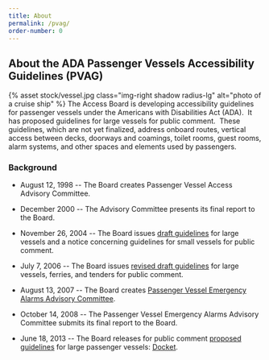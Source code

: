 ```yaml
---
title: About
permalink: /pvag/
order-number: 0
---
```

## About the ADA Passenger Vessels Accessibility Guidelines (PVAG)
{% asset stock/vessel.jpg class="img-right shadow radius-lg" alt="photo of a cruise ship" %}
The Access Board is developing accessibility guidelines for passenger vessels under the Americans with Disabilities Act (ADA).  It has proposed guidelines for large vessels for public comment.  These guidelines, which are not yet finalized, address onboard routes, vertical access between decks, doorways and coamings, toilet rooms, guest rooms, alarm systems, and other spaces and elements used by passengers. 

### Background

- August 12, 1998 -- The Board creates Passenger Vessel Access Advisory Committee.

- December 2000 -- The Advisory Committee presents its final report to the Board.

- November 26, 2004 -- The Board issues [draft guidelines](https://www.federalregister.gov/documents/2004/11/26/04-26000/americans-with-disabilities-act-ada-accessibility-guidelines-for-passenger-vessels-large-vessels) for large vessels and a notice concerning guidelines for small vessels for public comment.

- July 7, 2006 -- The Board issues [revised draft guidelines](https://www.federalregister.gov/documents/2006/07/07/E6-10576/americans-with-disabilities-act-ada-accessibility-guidelines-for-passenger-vessels) for large vessels, ferries, and tenders for public comment.

- August 13, 2007 -- The Board creates [Passenger Vessel Emergency Alarms Advisory Committee](https://www.federalregister.gov/documents/2007/08/13/07-3934/passenger-vessel-emergency-alarms-advisory-committee).

- October 14, 2008 -- The Passenger Vessel Emergency Alarms Advisory Committee submits its final report to the Board.

- June 18, 2013 -- The Board releases for public comment [proposed guidelines](https://www.regulations.gov/document?D=ATBCB-2013-0003-0006) for large passenger vessels: [Docket](https://www.regulations.gov/docket?D=ATBCB-2013-0003).
